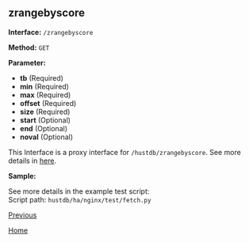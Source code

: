 ## zrangebyscore ##

**Interface:** `/zrangebyscore`

**Method:** `GET`

**Parameter:** 

*  **tb** (Required)
*  **min** (Required)
*  **max** (Required)
*  **offset** (Required)  
*  **size** (Required)  
*  **start** (Optional)  
*  **end** (Optional)    
*  **noval** (Optional)   

This Interface is a proxy interface for `/hustdb/zrangebyscore`. See more details in [here](../hustdb/hustdb/zrangebyscore.md).  

**Sample:**

See more details in the example test script:  
Script path: `hustdb/ha/nginx/test/fetch.py`

[Previous](../ha.md)

[Home](../../index.md)